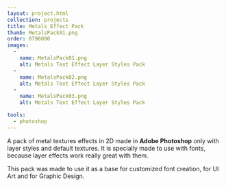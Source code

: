 ```yaml
---
layout: project.html
collection: projects
title: Metals Effect Pack
thumb: MetalsPack01.png
order: 0796000
images:
  -
    name: MetalsPack01.png
    alt: Metals Text Effect Layer Styles Pack
  -
    name: MetalsPack02.png
    alt: Metals Text Effect Layer Styles Pack
  -
    name: MetalsPack03.png
    alt: Metals Text Effect Layer Styles Pack

tools:
  - photoshop
---
```


A pack of metal textures effects in 2D made in **Adobe Photoshop** only with layer styles and default textures. It is specially made to use with fonts, because layer effects work really great with them.

This pack was made to use it as a base for customized font creation, for UI Art and for Graphic Design.
